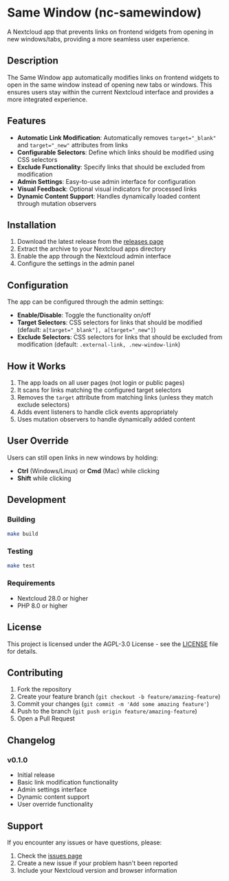 # Same Window (nc-samewindow)

A Nextcloud app that prevents links on frontend widgets from opening in new windows/tabs, providing a more seamless user experience.

## Description

The Same Window app automatically modifies links on frontend widgets to open in the same window instead of opening new tabs or windows. This ensures users stay within the current Nextcloud interface and provides a more integrated experience.

## Features

- **Automatic Link Modification**: Automatically removes `target="_blank"` and `target="_new"` attributes from links
- **Configurable Selectors**: Define which links should be modified using CSS selectors
- **Exclude Functionality**: Specify links that should be excluded from modification
- **Admin Settings**: Easy-to-use admin interface for configuration
- **Visual Feedback**: Optional visual indicators for processed links
- **Dynamic Content Support**: Handles dynamically loaded content through mutation observers

## Installation

1. Download the latest release from the [releases page](https://github.com/nextcloud/samewindow/releases)
2. Extract the archive to your Nextcloud apps directory
3. Enable the app through the Nextcloud admin interface
4. Configure the settings in the admin panel

## Configuration

The app can be configured through the admin settings:

- **Enable/Disable**: Toggle the functionality on/off
- **Target Selectors**: CSS selectors for links that should be modified (default: `a[target="_blank"], a[target="_new"]`)
- **Exclude Selectors**: CSS selectors for links that should be excluded from modification (default: `.external-link, .new-window-link`)

## How it Works

1. The app loads on all user pages (not login or public pages)
2. It scans for links matching the configured target selectors
3. Removes the `target` attribute from matching links (unless they match exclude selectors)
4. Adds event listeners to handle click events appropriately
5. Uses mutation observers to handle dynamically added content

## User Override

Users can still open links in new windows by holding:
- **Ctrl** (Windows/Linux) or **Cmd** (Mac) while clicking
- **Shift** while clicking

## Development

### Building

```bash
make build
```

### Testing

```bash
make test
```

### Requirements

- Nextcloud 28.0 or higher
- PHP 8.0 or higher

## License

This project is licensed under the AGPL-3.0 License - see the [LICENSE](LICENSE) file for details.

## Contributing

1. Fork the repository
2. Create your feature branch (`git checkout -b feature/amazing-feature`)
3. Commit your changes (`git commit -m 'Add some amazing feature'`)
4. Push to the branch (`git push origin feature/amazing-feature`)
5. Open a Pull Request

## Changelog

### v0.1.0
- Initial release
- Basic link modification functionality
- Admin settings interface
- Dynamic content support
- User override functionality

## Support

If you encounter any issues or have questions, please:
1. Check the [issues page](https://github.com/nextcloud/samewindow/issues)
2. Create a new issue if your problem hasn't been reported
3. Include your Nextcloud version and browser information
